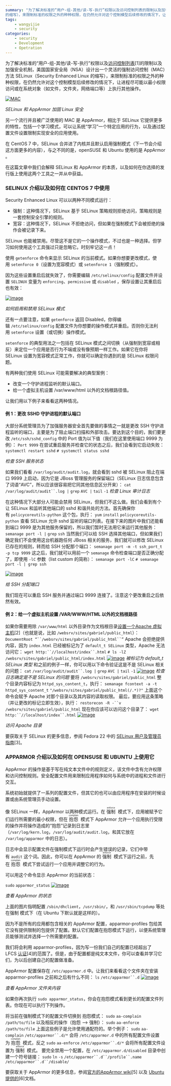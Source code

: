 ```yaml
---
summary: "为了解决标准的“用户-组-其他/读-写-执行”权限以及访问控制列表的限制以及加强安全机制，美国国家安全局（NSA）设计出一个灵活的<ruby>强制访问控制（MAC）方法 SELinux（Security Enhanced Linux
的缩写），来限制标准的权限之外的种种权限，在仍然允许对这个控制模型后续修改的情况下，让进程尽可能以最小权限访问或在系统对象（如文件，文件夹，网络端口等）上执行其他操作"
tags:
    - wangyijie
    - security
categories:
    - security
    - Development
    - Opetration
---
```

为了解决标准的“用户-组-其他/读-写-执行”权限以及[访问控制列表](http://www.tecmint.com/secure-files-using-acls-in-linux/)[1]的限制以及加强安全机制，美国国家安全局（NSA）设计出一个灵活的<ruby>强制访问控制（MAC）方法 SELinux（Security Enhanced Linux
的缩写），来限制标准的权限之外的种种权限，在仍然允许对这个控制模型后续修改的情况下，让进程尽可能以最小权限访问或在系统对象（如文件，文件夹，网络端口等）上执行其他操作。

[![MAC](https://upload-images.jianshu.io/upload_images/6000429-00b3e2edb32ec492.png?imageMogr2/auto-orient/strip%7CimageView2/2/w/1240)](https://blog.upall.cn/wp-content/uploads/2019/01/1547447507-9776-073624pkk9ua9scsguw6hg.png) 

*SELinux 和 AppArmor 加固 Linux 安全*

另一个流行并且被广泛使用的 MAC 是 AppArmor，相比于 SELinux 它提供更多的特性，包括一个学习模式，可以让系统“学习”一个特定应用的行为，以及通过配置文件设置限制实现安全的应用使用。

在 CentOS 7 中，SELinux 合并进了内核并且默认启用强制模式（下一节会介绍这方面更多的内容），与之不同的是，openSUSE 和 Ubuntu 使用的是 AppArmor 。

在这篇文章中我们会解释 SELinux 和 AppArmor 的本质，以及如何在你选择的发行版上使用这两个工具之一并从中获益。

### SELINUX 介绍以及如何在 CENTOS 7 中使用

Security Enhanced Linux 可以以两种不同模式运行：

*   强制：这种情况下，SELinux 基于 SELinux 策略规则拒绝访问，策略规则是一套控制安全引擎的规则。
*   宽容：这种情况下，SELinux 不拒绝访问，但如果在强制模式下会被拒绝的操作会被记录下来。

SELinux 也能被禁用。尽管这不是它的一个操作模式，不过也是一种选择。但学习如何使用这个工具强过只是忽略它。时刻牢记这一点！

使用 `getenforce` 命令来显示 SELinux 的当前模式。如果你想要更改模式，使用 `setenforce 0`（设置为宽容模式）或 `setenforce 1`（强制模式）。

因为这些设置重启后就失效了，你需要编辑 `/etc/selinux/config` 配置文件并设置 `SELINUX` 变量为 `enforcing`、`permissive`
或 `disabled` ，保存设置让其重启后也有效：

[![image](https://upload-images.jianshu.io/upload_images/6000429-f93ad2570ecd9379.png?imageMogr2/auto-orient/strip%7CimageView2/2/w/1240)](https://blog.upall.cn/wp-content/uploads/2019/01/1547447514-4144-073624oq3xuj6qdi44ldo4.png) 

*如何启用和禁用 SELinux 模式*

还有一点要注意，如果 `getenforce` 返回 Disabled，你得编辑 `/etc/selinux/config` 配置文件为你想要的操作模式并重启。否则你无法利用 `setenforce`
设置（或切换）操作模式。

`setenforce` 的典型用法之一包括在 SELinux 模式之间切换（从强制到宽容或相反）来定位一个应用是否行为不端或没有像预期一样工作。如果它在你将 SELinux
设置为宽容模式正常工作，你就可以确定你遇到的是 SELinux 权限问题。

有两种我们使用 SELinux 可能需要解决的典型案例：

*   改变一个守护进程监听的默认端口。
*   给一个虚拟主机设置 /var/www/html 以外的文档根路径值。

让我们用以下例子来看看这两种情况。

#### 例 1：更改 SSHD 守护进程的默认端口

大部分系统管理员为了加强服务器安全首先要做的事情之一就是更改 SSH 守护进程监听的端口，主要是为了阻止端口扫描和外部攻击。要达到这个目的，我们要更改 `/etc/ssh/sshd_config` 中的 Port
值为以下值（我们在这里使用端口 9999 为例）：
`Port 9999`
在尝试重启服务并检查它的状态之后，我们会看到它启动失败：
`systemctl restart sshd`
`# systemctl status sshd`

*检查 SSH 服务状态*

如果我们看看 `/var/log/audit/audit.log`，就会看到 sshd 被 SELinux 阻止在端口 9999 上启动，因为它是 JBoss 管理服务的保留端口（SELinux
日志信息包含了词语“AVC”，所以应该很容易把它同其他信息区分开来）：
`cat` `/var/log/audit/audit``.log |` `grep` `AVC |` `tail` `-1`
*检查 Linux 审计日志*

在这种情况下大部分人可能会禁用 SELinux，但我们不这么做。我们会看到有个让 SELinux 和监听其他端口的 sshd 和谐共处的方法。首先确保你有 `policycoreutils-python`
这个包，执行：
`yum` `install` `policycoreutils-python`
查看 SELinux 允许 sshd 监听的端口列表。在接下来的图片中我们还能看到端口 9999 是为其他服务保留的，所以我们暂时无法用它来运行其他服务：
`semanage port -l |` `grep` `ssh`
当然我们可以给 SSH 选择其他端口，但如果我们确定我们不会使用这台机器跑任何 JBoss 相关的服务，我们就可以修改 SELinux 已存在的规则，转而给 SSH 分配那个端口：
`semanage port -m -t ssh_port_t -p tcp 9999`
这之后，我们就可以用前一个 `semanage` 命令检查端口是否正确分配了，即使用 `-lC` 参数（list custom 的简称）：
`semanage port -lC`
`# semanage port -l | grep ssh`

[![image](https://upload-images.jianshu.io/upload_images/6000429-47d9fa80ec58295c.png?imageMogr2/auto-orient/strip%7CimageView2/2/w/1240)](https://blog.upall.cn/wp-content/uploads/2019/01/1547447512-3201-073625snwg5wl5abwoq0qo.png) 

*给 SSH 分配端口*

我们现在可以重启 SSH 服务并通过端口 9999 连接了。注意这个更改重启之后依然有效。

#### 例 2：给一个虚拟主机设置 /VAR/WWW/HTML 以外的文档根路径
如果你需要用除 `/var/www/html` 以外目录作为文档根目录[设置一个Apache 虚拟主机](http://www.tecmint.com/apache-virtual-hosting-in-centos/)[2]（也就是说，比如 `/websrv/sites/gabriel/public_html`）：
`DocumentRoot “``/websrv/sites/gabriel/public_html``”`
Apache 会拒绝提供内容，因为 `index.html` 已经被标记为了 `default_t SELinux` 类型，Apache 无法访问它：
`wget http:``//localhost/index``.html`
`# ls -lZ /websrv/sites/gabriel/public_html/index.html`
[![image](https://upload-images.jianshu.io/upload_images/6000429-66cb0584230114bd.png?imageMogr2/auto-orient/strip%7CimageView2/2/w/1240)](https://blog.upall.cn/wp-content/uploads/2019/01/1547447512-8904-073625tljelkssveasnigv.png) 
*被标记为 default_t SELinux 类型*
和之前的例子一样，你可以用以下命令验证这是不是 SELinux 相关的问题：
`cat` `/var/log/audit/audit``.log |` `grep` `AVC |` `tail` `-1`
[![image](https://upload-images.jianshu.io/upload_images/6000429-747ef05da98e3575.png?imageMogr2/auto-orient/strip%7CimageView2/2/w/1240)](https://blog.upall.cn/wp-content/uploads/2019/01/1547447519-5496-073626ao3v1wilyjnryo3l.png) 
*检查日志确定是不是 SELinux 的问题*
要将 `/websrv/sites/gabriel/public_html` 整个目录内容标记为 `httpd_sys_content_t`，执行：
`semanage fcontext -a -t httpd_sys_content_t` `"/websrv/sites/gabriel/public_html(/.*)?"`
上面这个命令会赋予 Apache 对那个目录以及其内容的读取权限。
最后，要应用这条策略（并让更改的标记立即生效），执行：
`restorecon -R -``v` `/websrv/sites/gabriel/public_html`
现在你应该可以访问这个目录了：
`wget http:``//localhost/index``.html`
[![image](https://upload-images.jianshu.io/upload_images/6000429-612ba2485696fddf.png?imageMogr2/auto-orient/strip%7CimageView2/2/w/1240)](https://blog.upall.cn/wp-content/uploads/2019/01/1547447518-4113-073626opngu2uaa4anatjb.png) 

*访问 Apache 目录*

要获取关于 SELinux 的更多信息，参阅 Fedora 22 中的 [SELinux 用户及管理员指南](https://docs.fedoraproject.org/en-US/Fedora/22/html/SELinux_Users_and_Administrators_Guide/index.html)[3]。

### APPARMOR 介绍以及如何在 OPENSUSE 和 UBUNTU 上使用它

AppArmor 的操作是基于写在纯文本文件中的规则定义，该文件中含有允许权限和访问控制规则。安全配置文件用来限制应用程序如何与系统中的进程和文件进行交互。

系统初始就提供了一系列的配置文件，但其它的也可以由应用程序在安装的时候设置或由系统管理员手动设置。

像 SELinux 一样，AppArmor 以两种模式运行。在 <ruby>强制
<rt>enforce</rt></ruby>  模式下，应用被赋予它们运行所需要的最小权限，但在 <ruby>抱怨
<rt>complain</rt></ruby>  模式下 AppArmor 允许一个应用执行受限的操作并将操作造成的“抱怨”记录到日志里（`/var/log/kern.log`，`/var/log/audit/audit.log`，和其它放在
`/var/log/apparmor` 中的日志）。

日志中会显示配置文件在强制模式下运行时会产生错误的记录，它们中带有 `audit` 这个词。因此，你可以在 AppArmor 的 <ruby>强制
<rt>enforce</rt></ruby>  模式下运行之前，先在 <ruby>抱怨
<rt>complain</rt></ruby>  模式下尝试运行一个应用并调整它的行为。

可以用这个命令显示 AppArmor 的当前状态：

`sudo` `apparmor_status`
[![image](https://upload-images.jianshu.io/upload_images/6000429-c31fb4d0256d4094.png?imageMogr2/auto-orient/strip%7CimageView2/2/w/1240)](https://blog.upall.cn/wp-content/uploads/2019/01/1547447527-3701-073627hzhvxq7rqbbcljh0.png) 

*查看 AppArmor 的状态*

上面的图片指明配置 `/sbin/dhclient`，`/usr/sbin/`，和 `/usr/sbin/tcpdump` 等处在强制 模式下（在 Ubuntu 下默认就是这样的）。

因为不是所有的应用都包含相关的 AppArmor 配置，apparmor-profiles 包给其它没有提供限制的包提供了配置。默认它们配置在抱怨模式下运行，以便系统管理员能够测试并选择一个所需要的配置。

我们将会利用 apparmor-profiles，因为写一份我们自己的配置已经超出了 LFCS [认证](http://www.tecmint.com/sed-command-to-create-edit-and-manipulate-files-in-linux/)[4]的范围了。但是，由于配置都是纯文本文件，你可以查看并学习它们，为以后创建自己的配置做准备。

AppArmor 配置保存在 `/etc/apparmor.d` 中。让我们来看看这个文件夹在安装 apparmor-profiles 之前和之后有什么不同：
`ls` `/etc/apparmor``.d`
[![image](https://upload-images.jianshu.io/upload_images/6000429-f981e302d5d5e100.png?imageMogr2/auto-orient/strip%7CimageView2/2/w/1240)](https://blog.upall.cn/wp-content/uploads/2019/01/1547447526-3076-073627iauc5udkc1acxcaa.png) 

*查看 AppArmor 文件夹内容*

如果你再次执行 `sudo apparmor_status`，你会在抱怨模式看到更长的配置文件列表。你现在可以执行下列操作。

将当前在强制模式下的配置文件切换到 <ruby>抱怨模式：
`sudo` `aa-complain` `/path/to/file`
以及相反的操作（抱怨 –> 强制）：
`sudo` `aa-enforce` `/path/to/file`
上面这些例子是允许使用通配符的。举个例子：
`sudo` `aa-complain` `/etc/apparmor``.d/*`
会将 `/etc/apparmor.d` 中的所有配置文件设置为 <ruby>抱怨
<rt>complain</rt></ruby>  模式，反之
`sudo` `aa-enforce` `/etc/apparmor``.d/*`
会将所有配置文件设置为 <ruby>强制
<rt>enforce</rt></ruby>  模式。
要完全禁用一个配置，在 `/etc/apparmor.d/disabled` 目录中创建一个符号链接： 
`sudo` `ln` `-s` `/etc/apparmor``.d``/profile``.name` `/etc/apparmor``.d``/disable/`

要获取关于 AppArmor 的更多信息，参阅[官方的AppArmor wiki](http://wiki.apparmor.net/index.php/Main_Page)[5] 以及 [Ubuntu 提供的](https://help.ubuntu.com/community/AppArmor)[6]文档。
